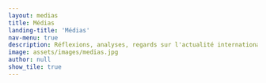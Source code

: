 ```yaml
---
layout: medias
title: Médias
landing-title: 'Médias'
nav-menu: true
description: Réflexions, analyses, regards sur l'actualité internationale et les enjeux sociaux et environnementaux contemporains
image: assets/images/medias.jpg
author: null
show_tile: true
---
```

